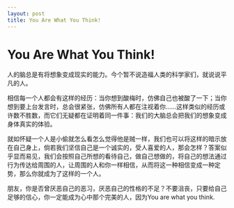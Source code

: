 ```yaml
---
layout: post
title: You Are What You Think!
---
```


# You Are What You Think! #

<p>
人的脑总是有将想象变成现实的能力。今个暂不说造福人类的科学家们，就说说平凡的人。
</p>

<p>
相信每一个人都会有这样的经历：当你想到酸梅时，仿佛自己也被酸了一下；当你想到要上台发言时，总会很紧张，仿佛所有人都在注视着你……这样类似的经历或许数不胜数，而它们无疑都在证明着同一件事：我们的大脑总会把我们的想象变成身体真实的体验。
</p>

<p>
就如怀疑一个人是小偷就怎么看怎么觉得他是贼一样，我们也可以将这样的暗示放在自己身上，倘若我们坚信自己是一个诚实的，受人喜爱的人，那会怎样？答案似乎显而易见，我们会按照自己所想的看待自己，做自己想做的，将自己的想法通过行为传达给周围的人，让周围的人和你一样相信，从而将这一种相信变成一种定势，那么你就成为了这样的一个人。
</p>

<p>
朋友，你是否曾厌恶自己的恶习，厌恶自己的性格的不足？不要沮丧，只要给自己足够的信心，你一定能成为心中那个完美的人，因为You are what you think.
</p>
